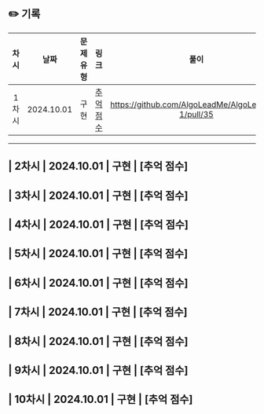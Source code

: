 ## ✏️ 기록   

| 차시 |    날짜    | 문제유형 | 링크 | 풀이 |
|:----:|:---------:|:----:|:-----:|:----:|
| 1차시 | 2024.10.01 |  구현  | [추억 점수](https://school.programmers.co.kr/learn/courses/30/lessons/176963)|https://github.com/AlgoLeadMe/AlgoLeadMe-1/pull/35|
---
| 2차시 | 2024.10.01 |  구현  | [추억 점수]
---
| 3차시 | 2024.10.01 |  구현  | [추억 점수]
---
| 4차시 | 2024.10.01 |  구현  | [추억 점수]
---
| 5차시 | 2024.10.01 |  구현  | [추억 점수]
---
| 6차시 | 2024.10.01 |  구현  | [추억 점수]
---
| 7차시 | 2024.10.01 |  구현  | [추억 점수]
---
| 8차시 | 2024.10.01 |  구현  | [추억 점수]
---
| 9차시 | 2024.10.01 |  구현  | [추억 점수]
---
| 10차시 | 2024.10.01 |  구현  | [추억 점수]
---
